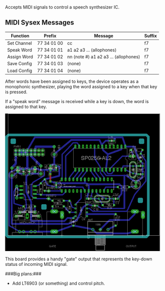 Accepts MIDI signals to control a speech synthesizer IC.

## MIDI Sysex Messages

Function   | Prefix       | Message | Suffix
-----------|--------------|---------|-------
Set Channel| 77 34 01 00  | cc | f7
Speak Word | 77 34 01 01  | a1 a2 a3 ... (allophones) | f7
Assign Word| 77 34 01 02  | nn (note #) a1 a2 a3 ... (allophones) | f7
Save Config| 77 34 01 03  | (none) | f7
Load Config| 77 34 01 04  | (none) | f7

After words have been assigned to keys, the device operates as a monophonic synthesizer, playing the word assigned to a key when that key is pressed.

If a "speak word" message is received while a key is down, the word is assigned to that key.



![midi sp0256-al2 layout](atmega_midi_sp0256-al2.png)

This board provides a handy "gate" output that represents the key-down status of incoming MIDI signal.

###Big plans:###

* Add LT6903 (or something) and control pitch.


